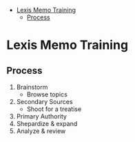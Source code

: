 - [Lexis Memo Training](#lexis-memo-training)
	- [Process](#process)

# Lexis Memo Training
## Process
1. Brainstorm
	* Browse topics
2. Secondary Sources
	* Shoot for a treatise
3. Primary Authority
4. Shepardize & expand
5. Analyze & review